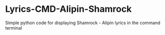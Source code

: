 # Lyrics-CMD-Alipin-Shamrock
Simple python code for displaying Shamrock - Alipin lyrics in the command terminal
